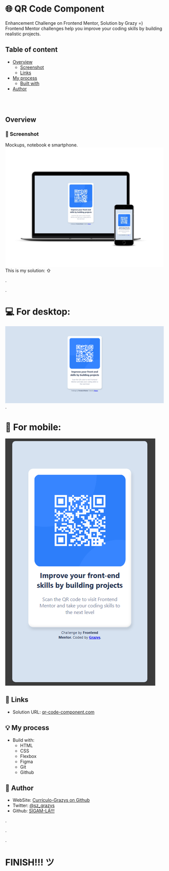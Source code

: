 # 🌐 QR Code Component
Enhancement Challenge on Frontend Mentor, Solution by Grazy =)
<br>Frontend Mentor challenges help you improve your coding skills by building realistic projects. </p>

## Table of content
- [Overview](#overview)
  - [Screenshot](#screenshot)
  - [Links](#links)
- [My process](#my-process)
  - [Built with](#built-with)
- [Author](#author)
<br>
<br>

## Overview
### 📸 Screenshot
Mockups, notebook e smartphone.
<img style="text-align: center;" src="./img/smartmockups_lvbt27r9.jpg">
This is my solution: ⇧


.

.
# 💻 For desktop:
<img style="text-align: center;" src="./img/desktop-solution.png">
.

# 📱 For mobile:
<img style="text-align: center;" src="./img/mobile-solution.png">
</body>

## 🔗 Links

- Solution URL: [qr-code-component.com](https://grazysss.github.io/QR-Code-component/)


## 💡 My process
- Build with:
  - HTML
  - CSS
  - Flexbox
  - Figma
  - Git 
  - Github


## 💞 Author
- WebSite: [Currículo-Grazys on Github](https://grazysss.github.io/curriculo-grazy/)
- Twitter: [@sz_grazys](https://twitter.com/sz_grays)
- Github: [SIGAM-LÁ!!!](https://github.com/grazysss/)

.

.

.
# FINISH!!! ツ